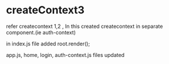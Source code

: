 # createContext3
refer createcontext 1,2 , In this created createcontext in separate component.(ie auth-context)


in index.js file added 
root.render(<AuthContextProvider><App /></AuthContextProvider>);


app.js, home, login, auth-context.js files updated
